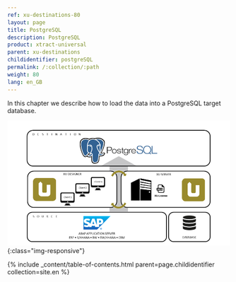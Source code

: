 ```yaml
---
ref: xu-destinations-80
layout: page
title: PostgreSQL
description: PostgreSQL
product: xtract-universal
parent: xu-destinations
childidentifier: postgreSQL
permalink: /:collection/:path
weight: 80
lang: en_GB
---
```


In this chapter we describe how to load the data into a PostgreSQL target database.

![PostgreSQL](/img/content/xu/postgreSQL_architecture.png){:class="img-responsive"}

{% include _content/table-of-contents.html parent=page.childidentifier collection=site.en %}


